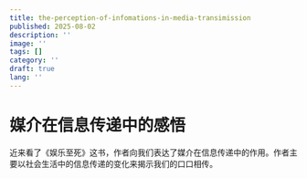 ```yaml
---
title: the-perception-of-infomations-in-media-transimission
published: 2025-08-02
description: ''
image: ''
tags: []
category: ''
draft: true 
lang: ''
---
```


# 媒介在信息传递中的感悟

近来看了《娱乐至死》这书，作者向我们表达了媒介在信息传递中的作用。作者主要以社会生活中的信息传递的变化来揭示我们的口口相传。